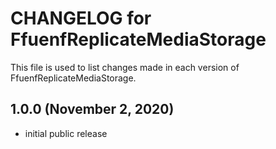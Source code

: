 # CHANGELOG for FfuenfReplicateMediaStorage

This file is used to list changes made in each version of FfuenfReplicateMediaStorage.

## 1.0.0 (November 2, 2020)

* initial public release